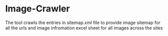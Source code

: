 # Image-Crawler
The tool crawls the entries in sitemap.xml file to provide image sitemap for all the urls and image infromation excel sheet for all images across the sites
